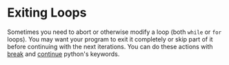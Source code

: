 # Exiting Loops

Sometimes you need to abort or otherwise modify a loop (both `while` or `for` loops). You may want your program to exit it completely or skip part of it before continuing with the next iterations. You can do these actions with [break](keyword-break) and [continue](keyword-continue) python's keywords.

[keyword-break]: ./concepts/keywords/break.md
[keyword-continue]: ./concepts/keywords/continue.md
